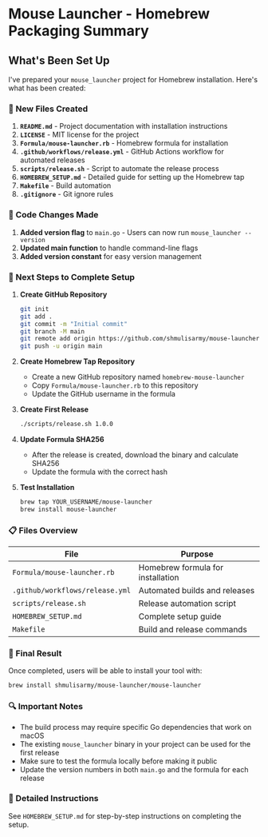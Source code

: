 # Mouse Launcher - Homebrew Packaging Summary

## What's Been Set Up

I've prepared your `mouse_launcher` project for Homebrew installation. Here's what has been created:

### 📁 New Files Created

1. **`README.md`** - Project documentation with installation instructions
2. **`LICENSE`** - MIT license for the project
3. **`Formula/mouse-launcher.rb`** - Homebrew formula for installation
4. **`.github/workflows/release.yml`** - GitHub Actions workflow for automated releases
5. **`scripts/release.sh`** - Script to automate the release process
6. **`HOMEBREW_SETUP.md`** - Detailed guide for setting up the Homebrew tap
7. **`Makefile`** - Build automation
8. **`.gitignore`** - Git ignore rules

### 🔧 Code Changes Made

1. **Added version flag** to `main.go` - Users can now run `mouse_launcher --version`
2. **Updated main function** to handle command-line flags
3. **Added version constant** for easy version management

### 🚀 Next Steps to Complete Setup

1. **Create GitHub Repository**
   ```bash
   git init
   git add .
   git commit -m "Initial commit"
   git branch -M main
   git remote add origin https://github.com/shmulisarmy/mouse-launcher.git
   git push -u origin main
   ```

2. **Create Homebrew Tap Repository**
   - Create a new GitHub repository named `homebrew-mouse-launcher`
   - Copy `Formula/mouse-launcher.rb` to this repository
   - Update the GitHub username in the formula

3. **Create First Release**
   ```bash
   ./scripts/release.sh 1.0.0
   ```

4. **Update Formula SHA256**
   - After the release is created, download the binary and calculate SHA256
   - Update the formula with the correct hash

5. **Test Installation**
   ```bash
   brew tap YOUR_USERNAME/mouse-launcher
   brew install mouse-launcher
   ```

### 📋 Files Overview

| File | Purpose |
|------|---------|
| `Formula/mouse-launcher.rb` | Homebrew formula for installation |
| `.github/workflows/release.yml` | Automated builds and releases |
| `scripts/release.sh` | Release automation script |
| `HOMEBREW_SETUP.md` | Complete setup guide |
| `Makefile` | Build and release commands |

### 🎯 Final Result

Once completed, users will be able to install your tool with:
```bash
brew install shmulisarmy/mouse-launcher/mouse-launcher
```

### 🔍 Important Notes

- The build process may require specific Go dependencies that work on macOS
- The existing `mouse_launcher` binary in your project can be used for the first release
- Make sure to test the formula locally before making it public
- Update the version numbers in both `main.go` and the formula for each release

### 📖 Detailed Instructions

See `HOMEBREW_SETUP.md` for step-by-step instructions on completing the setup. 